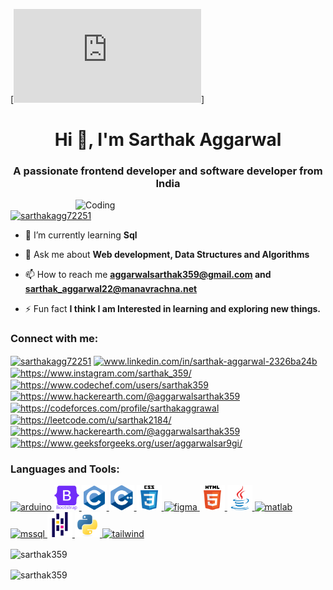 [![MasterHead](https://sarthak359.blogspot.com/2024/06/blog-post.html)]

<h1 align="center">Hi 👋, I'm Sarthak Aggarwal</h1>
<h3 align="center">A passionate frontend developer and software developer from India</h3>
<img align="right" alt="Coding" width="400" src="https://i.pinimg.com/originals/2a/53/65/2a53651a35816f499270d8275fd5318f.gif">

<p align="left"> <a href="https://twitter.com/sarthakagg72251" target="blank"><img src="https://img.shields.io/twitter/follow/sarthakagg72251?logo=twitter&style=for-the-badge" alt="sarthakagg72251" /></a> </p>

- 🌱 I’m currently learning **Sql**

- 💬 Ask me about **Web development, Data Structures and Algorithms**

- 📫 How to reach me **aggarwalsarthak359@gmail.com and sarthak_aggarwal22@manavrachna.net**

- ⚡ Fun fact **I think I am Interested in learning and exploring new things.**

<h3 align="left">Connect with me:</h3>
<p align="left">
<a href="https://twitter.com/sarthakagg72251" target="blank"><img align="center" src="https://raw.githubusercontent.com/rahuldkjain/github-profile-readme-generator/master/src/images/icons/Social/twitter.svg" alt="sarthakagg72251" height="30" width="40" /></a>
<a href="https://linkedin.com/in/www.linkedin.com/in/sarthak-aggarwal-2326ba24b" target="blank"><img align="center" src="https://raw.githubusercontent.com/rahuldkjain/github-profile-readme-generator/master/src/images/icons/Social/linked-in-alt.svg" alt="www.linkedin.com/in/sarthak-aggarwal-2326ba24b" height="30" width="40" /></a>
<a href="https://instagram.com/https://www.instagram.com/sarthak_359/" target="blank"><img align="center" src="https://raw.githubusercontent.com/rahuldkjain/github-profile-readme-generator/master/src/images/icons/Social/instagram.svg" alt="https://www.instagram.com/sarthak_359/" height="30" width="40" /></a>
<a href="https://www.codechef.com/users/https://www.codechef.com/users/sarthak359" target="blank"><img align="center" src="https://cdn.jsdelivr.net/npm/simple-icons@3.1.0/icons/codechef.svg" alt="https://www.codechef.com/users/sarthak359" height="30" width="40" /></a>
<a href="https://www.hackerrank.com/https://www.hackerearth.com/@aggarwalsarthak359" target="blank"><img align="center" src="https://raw.githubusercontent.com/rahuldkjain/github-profile-readme-generator/master/src/images/icons/Social/hackerrank.svg" alt="https://www.hackerearth.com/@aggarwalsarthak359" height="30" width="40" /></a>
<a href="https://codeforces.com/profile/https://codeforces.com/profile/sarthakaggrawal" target="blank"><img align="center" src="https://raw.githubusercontent.com/rahuldkjain/github-profile-readme-generator/master/src/images/icons/Social/codeforces.svg" alt="https://codeforces.com/profile/sarthakaggrawal" height="30" width="40" /></a>
<a href="https://www.leetcode.com/https://leetcode.com/u/sarthak2184/" target="blank"><img align="center" src="https://raw.githubusercontent.com/rahuldkjain/github-profile-readme-generator/master/src/images/icons/Social/leet-code.svg" alt="https://leetcode.com/u/sarthak2184/" height="30" width="40" /></a>
<a href="https://www.hackerearth.com/https://www.hackerearth.com/@aggarwalsarthak359" target="blank"><img align="center" src="https://raw.githubusercontent.com/rahuldkjain/github-profile-readme-generator/master/src/images/icons/Social/hackerearth.svg" alt="https://www.hackerearth.com/@aggarwalsarthak359" height="30" width="40" /></a>
<a href="https://auth.geeksforgeeks.org/user/https://www.geeksforgeeks.org/user/aggarwalsar9gi/" target="blank"><img align="center" src="https://raw.githubusercontent.com/rahuldkjain/github-profile-readme-generator/master/src/images/icons/Social/geeks-for-geeks.svg" alt="https://www.geeksforgeeks.org/user/aggarwalsar9gi/" height="30" width="40" /></a>
</p>

<h3 align="left">Languages and Tools:</h3>
<p align="left"> <a href="https://www.arduino.cc/" target="_blank" rel="noreferrer"> <img src="https://cdn.worldvectorlogo.com/logos/arduino-1.svg" alt="arduino" width="40" height="40"/> </a> <a href="https://getbootstrap.com" target="_blank" rel="noreferrer"> <img src="https://raw.githubusercontent.com/devicons/devicon/master/icons/bootstrap/bootstrap-plain-wordmark.svg" alt="bootstrap" width="40" height="40"/> </a> <a href="https://www.cprogramming.com/" target="_blank" rel="noreferrer"> <img src="https://raw.githubusercontent.com/devicons/devicon/master/icons/c/c-original.svg" alt="c" width="40" height="40"/> </a> <a href="https://www.w3schools.com/cpp/" target="_blank" rel="noreferrer"> <img src="https://raw.githubusercontent.com/devicons/devicon/master/icons/cplusplus/cplusplus-original.svg" alt="cplusplus" width="40" height="40"/> </a> <a href="https://www.w3schools.com/css/" target="_blank" rel="noreferrer"> <img src="https://raw.githubusercontent.com/devicons/devicon/master/icons/css3/css3-original-wordmark.svg" alt="css3" width="40" height="40"/> </a> <a href="https://www.figma.com/" target="_blank" rel="noreferrer"> <img src="https://www.vectorlogo.zone/logos/figma/figma-icon.svg" alt="figma" width="40" height="40"/> </a> <a href="https://www.w3.org/html/" target="_blank" rel="noreferrer"> <img src="https://raw.githubusercontent.com/devicons/devicon/master/icons/html5/html5-original-wordmark.svg" alt="html5" width="40" height="40"/> </a> <a href="https://www.java.com" target="_blank" rel="noreferrer"> <img src="https://raw.githubusercontent.com/devicons/devicon/master/icons/java/java-original.svg" alt="java" width="40" height="40"/> </a> <a href="https://www.mathworks.com/" target="_blank" rel="noreferrer"> <img src="https://upload.wikimedia.org/wikipedia/commons/2/21/Matlab_Logo.png" alt="matlab" width="40" height="40"/> </a> <a href="https://www.microsoft.com/en-us/sql-server" target="_blank" rel="noreferrer"> <img src="https://www.svgrepo.com/show/303229/microsoft-sql-server-logo.svg" alt="mssql" width="40" height="40"/> </a> <a href="https://pandas.pydata.org/" target="_blank" rel="noreferrer"> <img src="https://raw.githubusercontent.com/devicons/devicon/2ae2a900d2f041da66e950e4d48052658d850630/icons/pandas/pandas-original.svg" alt="pandas" width="40" height="40"/> </a> <a href="https://www.python.org" target="_blank" rel="noreferrer"> <img src="https://raw.githubusercontent.com/devicons/devicon/master/icons/python/python-original.svg" alt="python" width="40" height="40"/> </a> <a href="https://tailwindcss.com/" target="_blank" rel="noreferrer"> <img src="https://www.vectorlogo.zone/logos/tailwindcss/tailwindcss-icon.svg" alt="tailwind" width="40" height="40"/> </a> </p>

<p><img align="center" src="https://github-readme-stats.vercel.app/api/top-langs?username=sarthak359&show_icons=true&locale=en&layout=compact" alt="sarthak359" /></p>

<p><img align="center" src="https://github-readme-streak-stats.herokuapp.com/?user=sarthak359&" alt="sarthak359" /></p>
